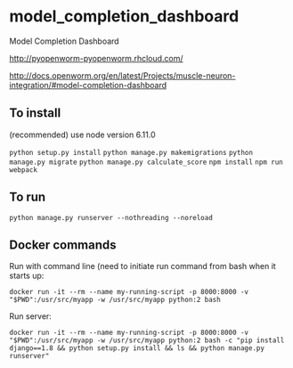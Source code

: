# model_completion_dashboard
Model Completion Dashboard

http://pyopenworm-pyopenworm.rhcloud.com/

http://docs.openworm.org/en/latest/Projects/muscle-neuron-integration/#model-completion-dashboard

To install
----------

(recommended) use node version 6.11.0

`python setup.py install`
`python manage.py makemigrations`
`python manage.py migrate`
`python manage.py calculate_score`
`npm install`
`npm run webpack`

To run
------
`python manage.py runserver --nothreading --noreload`

Docker commands
---------------

Run with command line (need to initiate run command from bash when it starts up:

```
docker run -it --rm --name my-running-script -p 8000:8000 -v "$PWD":/usr/src/myapp -w /usr/src/myapp python:2 bash
```

Run server:

```
docker run -it --rm --name my-running-script -p 8000:8000 -v "$PWD":/usr/src/myapp -w /usr/src/myapp python:2 bash -c "pip install django==1.8 && python setup.py install && ls && python manage.py runserver"
```
